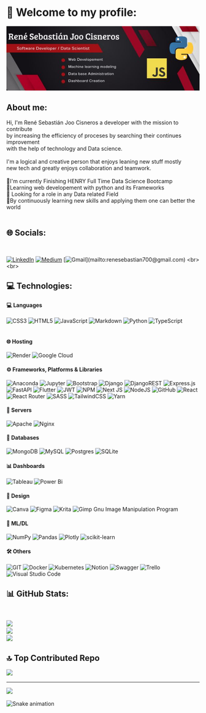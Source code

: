 # 👋  Welcome to my profile:
      
![Banner Perfil](src/René%20Sebastián%20Joo%20Cisneros.jpg)

## About me:

Hi, I'm René Sebastián Joo Cisneros a developer with the mission to contribute<br>by increasing the efficiency of proceses by searching their continues improvement<br>with the help of technology and Data science.<br><br>I'm a logical and creative person that enjoys leaning new stuff mostly <br>new tech and greatly enjoys collaboration and teamwork.<br><br>🎯I'm currently Finishing HENRY Full Time Data Science Bootcamp<br>📕Learning web developement with python and its Frameworks<br>🔎 Looking for a role in any Data related Field<br>💬By continuously learning new skills and applying them one can better the world<br><br> 

## 🌐 Socials:
<br>

[![LinkedIn](https://img.shields.io/badge/LinkedIn-%230077B5.svg?logo=linkedin&logoColor=white)](https://linkedin.com/in/www.linkedin.com/in/rené-sebastian-joo-cisneros-65688914a) 
[![Medium](https://img.shields.io/badge/Medium-12100E?logo=medium&logoColor=white)](https://medium.com/@ReneSebastianJoo) 
[![Gmail](https://img.shields.io/badge/-GMAIL-D14836?)](mailto:renesebastian700@gmail.com) 
<br><br>

## 💻 Technologies:
</div>

<h4>💻 Languages </h4>

![CSS3](https://img.shields.io/badge/css3-%231572B6.svg?style=for-the-badge&logo=css3&logoColor=white) ![HTML5](https://img.shields.io/badge/html5-%23E34F26.svg?style=for-the-badge&logo=html5&logoColor=white)
![JavaScript](https://img.shields.io/badge/javascript-%23323330.svg?style=for-the-badge&logo=javascript&logoColor=%23F7DF1E) ![Markdown](https://img.shields.io/badge/markdown-%23000000.svg?style=for-the-badge&logo=markdown&logoColor=white) ![Python](https://img.shields.io/badge/python-3670A0?style=for-the-badge&logo=python&logoColor=ffdd54) ![TypeScript](https://img.shields.io/badge/typescript-%23007ACC.svg?style=for-the-badge&logo=typescript&logoColor=white) 
<br><br>

<h4>🌐 Hosting </h4>

![Render](https://img.shields.io/badge/-Render-333333?style=for-the-badge&logo=render)
![Google Cloud](https://img.shields.io/badge/Google%20Cloud-%234285F4.svg?style=for-the-badge&logo=google-cloud&logoColor=white)

<h4>⚙ Frameworks, Platforms & Libraries</h4>

![Anaconda](https://img.shields.io/badge/Anaconda-%2344A833.svg?style=for-the-badge&logo=anaconda&logoColor=white) ![Jupyter](https://img.shields.io/badge/-Jupyter-333333?style=for-the-badge&logo=jupyter) ![Bootstrap](https://img.shields.io/badge/bootstrap-%23563D7C.svg?style=for-the-badge&logo=bootstrap&logoColor=white) ![Django](https://img.shields.io/badge/django-%23092E20.svg?style=for-the-badge&logo=django&logoColor=white) ![DjangoREST](https://img.shields.io/badge/DJANGO-REST-ff1709?style=for-the-badge&logo=django&logoColor=white&color=ff1709&labelColor=gray) ![Express.js](https://img.shields.io/badge/express.js-%23404d59.svg?style=for-the-badge&logo=express&logoColor=%2361DAFB) ![FastAPI](https://img.shields.io/badge/FastAPI-005571?style=for-the-badge&logo=fastapi) ![Flutter](https://img.shields.io/badge/Flutter-%2302569B.svg?style=for-the-badge&logo=Flutter&logoColor=white) ![JWT](https://img.shields.io/badge/JWT-black?style=for-the-badge&logo=JSON%20web%20tokens) ![NPM](https://img.shields.io/badge/NPM-%23000000.svg?style=for-the-badge&logo=npm&logoColor=white) ![Next JS](https://img.shields.io/badge/Next-black?style=for-the-badge&logo=next.js&logoColor=white) ![NodeJS](https://img.shields.io/badge/node.js-6DA55F?style=for-the-badge&logo=node.js&logoColor=white) ![GitHub](https://img.shields.io/badge/GitHub-%23121011.svg?style=for-the-badge&logo=github&logoColor=white) ![React](https://img.shields.io/badge/react-%2320232a.svg?style=for-the-badge&logo=react&logoColor=%2361DAFB) ![React Router](https://img.shields.io/badge/React_Router-CA4245?style=for-the-badge&logo=react-router&logoColor=white) ![SASS](https://img.shields.io/badge/SASS-hotpink.svg?style=for-the-badge&logo=SASS&logoColor=white) ![TailwindCSS](https://img.shields.io/badge/tailwindcss-%2338B2AC.svg?style=for-the-badge&logo=tailwind-css&logoColor=white) ![Yarn](https://img.shields.io/badge/yarn-%232C8EBB.svg?style=for-the-badge&logo=yarn&logoColor=white)

<h4>📡 Servers</h4>

![Apache](https://img.shields.io/badge/apache-%23D42029.svg?style=for-the-badge&logo=apache&logoColor=white) ![Nginx](https://img.shields.io/badge/nginx-%23009639.svg?style=for-the-badge&logo=nginx&logoColor=white) 

<h4>💽 Databases </h4>

![MongoDB](https://img.shields.io/badge/MongoDB-%234ea94b.svg?style=for-the-badge&logo=mongodb&logoColor=white) ![MySQL](https://img.shields.io/badge/mysql-%2300f.svg?style=for-the-badge&logo=mysql&logoColor=white) ![Postgres](https://img.shields.io/badge/postgres-%23316192.svg?style=for-the-badge&logo=postgresql&logoColor=white) ![SQLite](https://img.shields.io/badge/sqlite-%2307405e.svg?style=for-the-badge&logo=sqlite&logoColor=white)

<h4> 📊  Dashboards</h4>

![Tableau](https://img.shields.io/badge/-Tableau-333333?style=for-the-badge&logo=tableau)
![Power Bi](https://img.shields.io/badge/power_bi-F2C811?style=for-the-badge&logo=powerbi&logoColor=black)

<h4> 🎨 Design</h4>

![Canva](https://img.shields.io/badge/Canva-%2300C4CC.svg?style=for-the-badge&logo=Canva&logoColor=white) 	![Figma](https://img.shields.io/badge/figma-%23F24E1E.svg?style=for-the-badge&logo=figma&logoColor=white) ![Krita](https://img.shields.io/badge/Krita-203759?style=for-the-badge&logo=krita&logoColor=EEF37B) ![Gimp Gnu Image Manipulation Program](https://img.shields.io/badge/Gimp-657D8B?style=for-the-badge&logo=gimp&logoColor=FFFFFF) 

<h4>🤖 ML/DL</h4>

![NumPy](https://img.shields.io/badge/numpy-%23013243.svg?style=for-the-badge&logo=numpy&logoColor=white) ![Pandas](https://img.shields.io/badge/pandas-%23150458.svg?style=for-the-badge&logo=pandas&logoColor=white) ![Plotly](https://img.shields.io/badge/Plotly-%233F4F75.svg?style=for-the-badge&logo=plotly&logoColor=white) ![scikit-learn](https://img.shields.io/badge/scikit--learn-%23F7931E.svg?style=for-the-badge&logo=scikit-learn&logoColor=white) 

<h4>🛠 Others</h4>

![GIT](https://img.shields.io/badge/Git-fc6d26?style=for-the-badge&logo=git&logoColor=white)
![Docker](https://img.shields.io/badge/docker-%230db7ed.svg?style=for-the-badge&logo=docker&logoColor=white)
![Kubernetes](https://img.shields.io/badge/kubernetes-%23326ce5.svg?style=for-the-badge&logo=kubernetes&logoColor=white)
![Notion](https://img.shields.io/badge/Notion-%23000000.svg?style=for-the-badge&logo=notion&logoColor=white)
![Swagger](https://img.shields.io/badge/-Swagger-%23Clojure?style=for-the-badge&logo=swagger&logoColor=white)
![Trello](https://img.shields.io/badge/Trello-%23026AA7.svg?style=for-the-badge&logo=Trello&logoColor=white)
![Visual Studio Code](https://img.shields.io/badge/-Visual%20Studio%20Code-333333?style=for-the-badge&logo=visual-studio-code&logoColor=007ACC)



## 📊 GitHub Stats:
<br>


![](https://github-readme-stats.vercel.app/api?username=ReneSebastianJoo&theme=radical&hide_border=false&include_all_commits=true&count_private=true)<br/>
![](https://github-readme-streak-stats.herokuapp.com/?user=ReneSebastianJoo&theme=radical&hide_border=false)<br/>
![](https://github-readme-stats.vercel.app/api/top-langs/?username=ReneSebastianJoo&theme=radical&hide_border=false&include_all_commits=true&count_private=true&layout=compact)


## 🔝 Top Contributed Repo


![](https://github-contributor-stats.vercel.app/api?username=ReneSebastianJoo&limit=5&theme=radical&combine_all_yearly_contributions=true)

---
[![](https://visitcount.itsvg.in/api?id=ReneSebastianJoo&icon=2&color=4)](https://visitcount.itsvg.in)


 ![Snake animation](https://github.com/ReneSebastianJoo/ReneSebastianJoo/blob/output/github-contribution-grid-snake.svg)

<!-- Proudly created with GPRM ( https://gprm.itsvg.in ) -->


